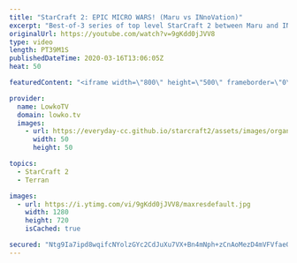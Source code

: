 ```yaml
---
title: "StarCraft 2: EPIC MICRO WARS! (Maru vs INnoVation)"
excerpt: "Best-of-3 series of top level StarCraft 2 between Maru and INnoVation. Both of these pro gamers play at the highest level of SC2 and yet they have very different approaches to the game. Maru in general likes playing the faster paced style that's a lot more in your face and a lot more flexible. INnoVation"
originalUrl: https://youtube.com/watch?v=9gKdd0jJVV8
type: video
length: PT39M1S
publishedDateTime: 2020-03-16T13:06:05Z
heat: 50

featuredContent: "<iframe width=\"800\" height=\"500\" frameborder=\"0\" src=\"https://www.youtube.com/embed/9gKdd0jJVV8\" allow=\"accelerometer; autoplay; encrypted-media; gyroscope; picture-in-picture\" allowfullscreen></iframe>"

provider:
  name: LowkoTV
  domain: lowko.tv
  images:
    - url: https://everyday-cc.github.io/starcraft2/assets/images/organizations/lowko.tv-50x50.jpg
      width: 50
      height: 50

topics:
  - StarCraft 2
  - Terran

images:
  - url: https://i.ytimg.com/vi/9gKdd0jJVV8/maxresdefault.jpg
    width: 1280
    height: 720
    isCached: true

secured: "Ntg9Ia7ipd8wqifcNYolzGYc2CdJuXu7VX+Bn4mNph+zCnAoMezD4mVFVfaeOBwYokjJkGpsJzY1v43AM7LebtwEzHZtpQ78iPAJOFMPDT9pC9cpG0e6ewKHqTb3rTHWFmSPUG42H+ox/6u9uzorjNlKQlau9r5daKSiOfJ3MttixH6dDq9atCyujxi17wdQNKD0FpRk0gxvt6N4h1Xqt/46Zl0CtMGtGxohzxs08pGpftfTuDZXhqf3B3Ji+aSrxY8/e/7WuWeU3nq1OFlVPjk907swQXjFhGBnD39BkJUtnvraWa3dH2U6iImTbrz0BnDlmRTeKRmu2oo+WmG5f27Nm/T1igh+j+epSvbe7uCH0C5R5G/pWkpf6xPAifDQhaDjm2yyv0+N4fRvMqq1b1D6jSqG2JTI4/c0IX2etT24TxgxWv6iJOzy0NumYOcv;G1Y5bi9TEcnqqVxS80ynKQ=="
---
```



